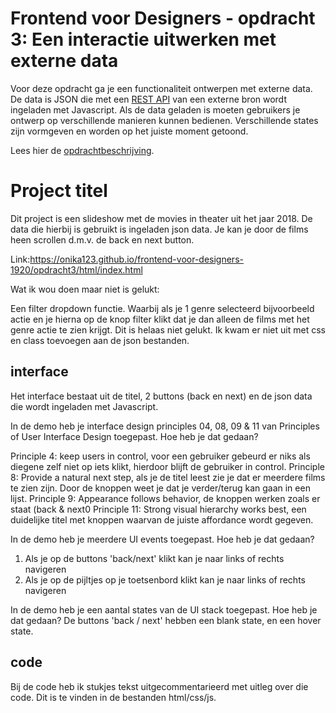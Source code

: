 # Frontend voor Designers - opdracht 3: Een interactie uitwerken met externe data

Voor deze opdracht ga je een functionaliteit ontwerpen met externe data. De data is JSON die met een [REST API](https://developer.mozilla.org/en-US/docs/Glossary/REST) van een externe bron wordt ingeladen met Javascript.  Als de data geladen is moeten gebruikers je ontwerp op verschillende manieren kunnen bedienen. Verschillende states zijn vormgeven en worden op het juiste moment getoond.

Lees hier de [opdrachtbeschrijving](./opdrachtbeschrijving.md).


# Project titel
Dit project is een slideshow met de movies in theater uit het jaar 2018. De data die hierbij is gebruikt is ingeladen json data. 
Je kan je door de films heen scrollen d.m.v. de back en next button.

Link:https://onika123.github.io/frontend-voor-designers-1920/opdracht3/html/index.html

Wat ik wou doen maar niet is gelukt: 

Een filter dropdown functie. Waarbij als je 1 genre selecteerd bijvoorbeeld actie en je hierna op de knop filter klikt dat je dan alleen de films met het genre actie te zien krijgt. Dit is helaas niet gelukt. Ik kwam er niet uit met css en class toevoegen aan de json bestanden. 

## interface
Het interface bestaat uit de titel, 2 buttons (back en next) en de json data die wordt ingeladen met Javascript.

In de demo heb je interface design principles 04, 08, 09 & 11 van Principles of User Interface Design toegepast. Hoe heb je dat gedaan?

Principle 4: keep users in control, voor een gebruiker gebeurd er niks als diegene zelf niet op iets klikt, hierdoor blijft de gebruiker in control. 
Principle 8: Provide a natural next step, als je de titel leest zie je dat er meerdere films te zien zijn. Door de knoppen weet je dat je verder/terug kan gaan in een lijst. 
Principle 9: Appearance follows behavior, de knoppen werken zoals er staat (back & next0
Principle 11: Strong visual hierarchy works best, een duidelijke titel met knoppen waarvan de juiste affordance wordt gegeven. 

In de demo heb je meerdere UI events toegepast. Hoe heb je dat gedaan?
1. Als je op de buttons 'back/next' klikt kan je naar links of rechts navigeren
2. Als je op de pijltjes op je toetsenbord klikt kan je naar links of rechts navigeren

In de demo heb je een aantal states van de UI stack toegepast. Hoe heb je dat gedaan?
De buttons 'back / next'  hebben een blank state, en een hover state.


## code
Bij de code heb ik stukjes tekst uitgecommentarieerd met uitleg over die code. Dit is te vinden in de bestanden html/css/js.
